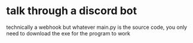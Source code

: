 # talk through a discord bot
 technically a webhook but whatever
 main.py is the source code, you only need to download the exe for the program to work
